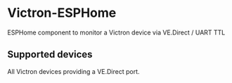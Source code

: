 # Victron-ESPHome

ESPHome component to monitor a Victron device via VE.Direct / UART TTL

## Supported devices

All Victron devices providing a VE.Direct port.
